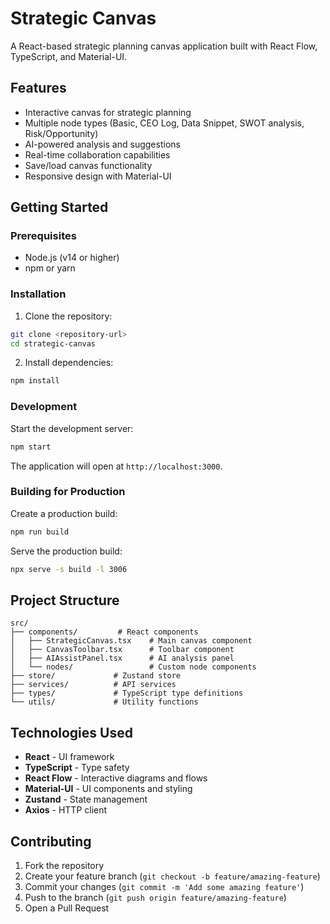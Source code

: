 # Strategic Canvas

A React-based strategic planning canvas application built with React Flow, TypeScript, and Material-UI.

## Features

- Interactive canvas for strategic planning
- Multiple node types (Basic, CEO Log, Data Snippet, SWOT analysis, Risk/Opportunity)
- AI-powered analysis and suggestions
- Real-time collaboration capabilities
- Save/load canvas functionality
- Responsive design with Material-UI

## Getting Started

### Prerequisites

- Node.js (v14 or higher)
- npm or yarn

### Installation

1. Clone the repository:
```bash
git clone <repository-url>
cd strategic-canvas
```

2. Install dependencies:
```bash
npm install
```

### Development

Start the development server:
```bash
npm start
```

The application will open at `http://localhost:3000`.

### Building for Production

Create a production build:
```bash
npm run build
```

Serve the production build:
```bash
npx serve -s build -l 3006
```

## Project Structure

```
src/
├── components/         # React components
│   ├── StrategicCanvas.tsx    # Main canvas component
│   ├── CanvasToolbar.tsx      # Toolbar component
│   ├── AIAssistPanel.tsx      # AI analysis panel
│   └── nodes/                 # Custom node components
├── store/             # Zustand store
├── services/          # API services
├── types/             # TypeScript type definitions
└── utils/             # Utility functions
```

## Technologies Used

- **React** - UI framework
- **TypeScript** - Type safety
- **React Flow** - Interactive diagrams and flows
- **Material-UI** - UI components and styling
- **Zustand** - State management
- **Axios** - HTTP client

## Contributing

1. Fork the repository
2. Create your feature branch (`git checkout -b feature/amazing-feature`)
3. Commit your changes (`git commit -m 'Add some amazing feature'`)
4. Push to the branch (`git push origin feature/amazing-feature`)
5. Open a Pull Request
